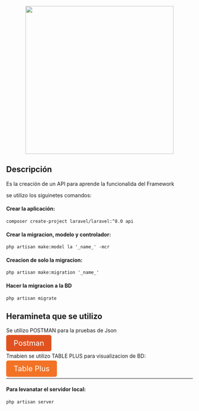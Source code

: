 <p align="center"><a href="https://laravel.com" target="_blank"><img src="https://raw.githubusercontent.com/laravel/art/master/logo-lockup/5%20SVG/2%20CMYK/1%20Full%20Color/laravel-logolockup-cmyk-red.svg" width="400"></a></p>

## Descripción

Es la creación de un API para aprende la funcionalida del Framework

se utilizo los siguinetes comandos:

#### Crear la aplicación:

``` shell
composer create-project laravel/laravel:^8.0 api
```
#### Crear la migracion, modelo y controlador:

```
php artisan make:model la '_name_' -mcr 
```

#### Creacion de solo la migracion:

```
php artisan make:migration '_name_'
```

#### Hacer la migracion a la BD

```
php artisan migrate
```

## Heramineta que se utilizo

Se utilizo POSTMAN para la pruebas de Json 


<a style="font-size: 20px;diesplay: inline-block; padding: 10px 20px; background-color: #e05320; color: #fff; text-decoration: none; border: none; border-radius: 5px;" href="https://www.postman.com/downloads">Postman</a>

Tmabien se utilizo TABLE PLUS para visualizacion de BD:

<a style="font-size: 20px;diesplay: inline-block; padding: 10px 20px; background-color: #F27325; color: #fff; text-decoration: none; border: none; border-radius: 5px;" href="https://tableplus.com/download">Table Plus</a>


---

#### Para levanatar el servidor local:

```
php artisan server
```